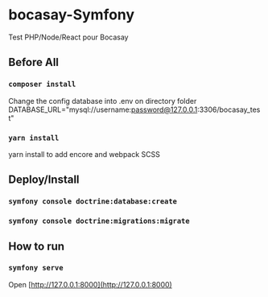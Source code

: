 # bocasay-Symfony
Test PHP/Node/React pour Bocasay

## Before All
### `composer install`
Change the config database into .env on directory folder
DATABASE_URL="mysql://username:password@127.0.0.1:3306/bocasay_test"

### `yarn install`
yarn install to add encore and webpack SCSS

## Deploy/Install
### `symfony console doctrine:database:create`
### `symfony console doctrine:migrations:migrate`

## How to run
### `symfony serve`
Open [http://127.0.0.1:8000](http://127.0.0.1:8000)